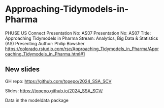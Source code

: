 # Approaching-Tidymodels-in-Pharma
PHUSE US Connect Presentation No: AS07
Presentation No: AS07
Title: Approaching Tidymodels in Pharma
Stream: Analytics, Big Data & Statistics (AS)
Presenting Author: Philip Bowsher
https://colorado.rstudio.com/rsc/Approaching_Tidymodels_in_Pharma/Approaching_Tidymodels_in_Pharma.html#1

## New slides

GH repo: https://github.com/topepo/2024_SSA_SCV
 
Slides: https://topepo.github.io/2024_SSA_SCV/
 
Data in the modeldata package
